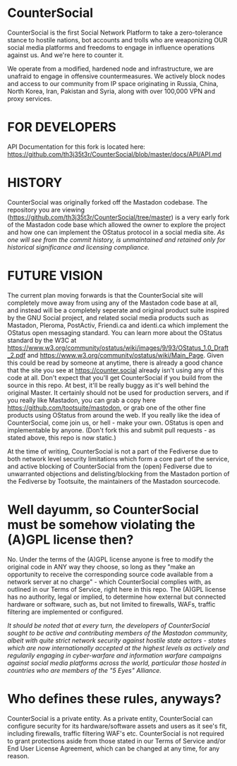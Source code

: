 # CounterSocial

CounterSocial is the first Social Network Platform to take a zero-tolerance stance to hostile nations, bot accounts and trolls who are weaponizing OUR social media platforms and freedoms to engage in influence operations against us. And we're here to counter it.

We operate from a modified, hardened node and infrastructure, we are unafraid to engage in offensive countermeasures. We actively block nodes and access to our community from IP space originating in Russia, China, North Korea, Iran, Pakistan and Syria, along with over 100,000 VPN and proxy services.


# FOR DEVELOPERS

API Documentation for this fork is located here: https://github.com/th3j35t3r/CounterSocial/blob/master/docs/API/API.md

# HISTORY

CounterSocial was originally forked off the Mastadon codebase. The repository you are viewing (https://github.com/th3j35t3r/CounterSocial/tree/master) is a very early fork of the Mastadon code base which allowed the owner to explore the project and how one can implement the OStatus protocol in a social media site. _As one will see from the commit history, is unmaintained and retained only for historical significance and licensing compliance._

# FUTURE VISION
The current plan moving forwards is that the CounterSocial site will completely move away from using any of the Mastadon code base at all, and instead will be a completely seperate and original product suite inspired by the GNU Social project, and related social media products such as Mastadon, Pleroma, PostActiv, Friendi.ca and identi.ca which implement the OStatus open messaging standard. You can learn more about the OStatus standard by the W3C at https://www.w3.org/community/ostatus/wiki/images/9/93/OStatus_1.0_Draft_2.pdf and https://www.w3.org/community/ostatus/wiki/Main_Page. Given this could be read by someone at anytime, there is already a good chance that the site you see at https://counter.social already isn't using any of this code at all. Don't expect that you'll get CounterSocial if you build from the source in this repo. At best, it'll be really buggy as it's well behind the original Master. It certainly should not be used for production servers, and if you really like Mastadon, you can grab a copy here https://github.com/tootsuite/mastodon, or grab one of the other fine products using OStatus from around the web. If you really like the idea of CounterSocial, come join us, or hell - make your own. OStatus is open and implementable by anyone. (Don't fork this and submit pull requests - as stated above, this repo is now static.)

At the time of writing, CounterSocial is not a part of the Fediverse due to both network level security limitations which form a core part of the service, and active blocking of CounterSocial from the (open) Fediverse due to unwarranted objections and delisting/blocking from the Mastadon portion of the Fediverse by Tootsuite, the maintainers of the Mastadon sourcecode.

# Well dayumm, so CounterSocial must be somehow violating the (A)GPL license then?

No. Under the terms of the (A)GPL license anyone is free to modify the original code in ANY way they choose, so long as they "make an opportunity to receive the corresponding source code available from a network server at no charge" - which CounterSocial complies with, as outlined in our Terms of Service, right here in this repo. The (A)GPL license has no authority, legal or implied, to determine how external but connected hardware or software, such as, but not limited to firewalls, WAFs, traffic filtering are implemented or configured.

_It should be noted that at every turn, the developers of CounterSocial sought to be active and contributing members of the Mastadon community, albeit with quite strict network security against hostile state actors - states which are now internationally accepted at the highest levels as actively and regularily engaging in cyber-warfare and information warfare campaigns against social media platforms across the world, particular those hosted in countries who are members of the "5 Eyes" Alliance._

# Who defines these rules, anyways?

CounterSocial is a private entity. As a private entity, CounterSocial can configure security for its hardware/software assets and users as it see's fit, including firewalls, traffic filtering WAF's etc. CounterSocial is not required to grant protections aside from those stated in our Terms of Service and/or End User License Agreement, which can be changed at any time, for any reason.
